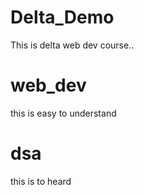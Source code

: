 # Delta_Demo
This is delta web dev course..

# web_dev
this is easy to understand 

# dsa 
this is to heard 